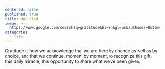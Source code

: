 ```yaml
---
centered: false
published: true
title: Untitled
image: >-
  https://www.google.com/search?q=gratitude&hl=en&gl=us&authuser=0&tbm=isch&source=lnms&sa=X&ved=0ahUKEwjjnqfF3aXRAhUEziYKHUr6B-QQ_AUICCgB&biw=1309&bih=705&dpr=2.2#imgrc=d6Dht6DubvBZCM%3A
categories:
  - life
---
```

Gratitude
is how we acknowledge
that we are here by chance
as well as by choice,
and that we continue,
moment by moment,
to recognize this gift,
this daily miracle,
this opportunity to share 
what we’ve been given.
